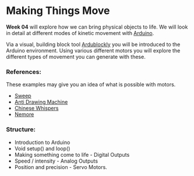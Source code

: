 # Making Things Move

**Week 04** will explore how we can bring physical objects to life. We will look in detail at different modes of kinetic movement with [Arduino](http://arduino.cc).

Via a visual, building block tool [Ardublockly](https://ardublockly.embeddedlog.com/demo/index.html) you will be introduced to the Arduino environment. Using various different motors you will explore the different types of movement you can generate with these.

### References:
These examples may give you an idea of what is possible with motors.

- [Sweep]()
- [Anti Drawing Machine](https://www.creativeapplications.net/arduino-2/anti-drawing-machine-whimsical-and-imperfectly-characteristic-collaborator/)
- [Chinese Whispers](https://www.creativeapplications.net/arduino-2/chinesewhispers-inaccurately-transmitted-gossip/)
- [Nemore](https://www.creativeapplications.net/vvvv/nemore-vvvv/)

### Structure:

- Introduction to Arduino
- Void setup() and loop()
- Making something come to life - Digital Outputs
- Speed / intensity - Analog Outputs
- Position and precision - Servo Motors. 
